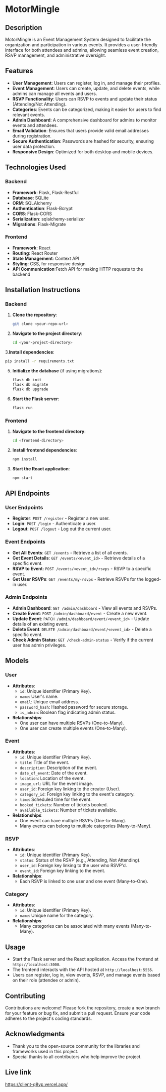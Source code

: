 
# MotorMingle

## Description
MotorMingle is an Event Management System designed to facilitate the organization and participation in various events. It provides a user-friendly interface for both attendees and admins, allowing seamless event creation, RSVP management, and administrative oversight.

## Features
- **User Management**: Users can register, log in, and manage their profiles.
- **Event Management**: Users can create, update, and delete events, while admins can manage all events and users.
- **RSVP Functionality**: Users can RSVP to events and update their status (Attending/Not Attending).
- **Categories**: Events can be categorized, making it easier for users to find relevant events.
- **Admin Dashboard**: A comprehensive dashboard for admins to monitor events and attendees.
- **Email Validation**: Ensures that users provide valid email addresses during registration.
- **Secure Authentication**: Passwords are hashed for security, ensuring user data protection.
- **Responsive Design**: Optimized for both desktop and mobile devices.

## Technologies Used
### Backend
- **Framework**: Flask, Flask-Restful
- **Database**: SQLite
- **ORM**: SQLAlchemy
- **Authentication**: Flask-Bcrypt
- **CORS**: Flask-CORS
- **Serialization**: sqlalchemy-serializer
- **Migrations**: Flask-Migrate

### Frontend
- **Framework**: React
- **Routing**: React Router
- **State Management**: Context API
- **Styling**: CSS, for responsive design
- **API Communication**:Fetch API for making HTTP requests to the backend

## Installation Instructions
### Backend
1. **Clone the repository**:
   ```bash
   git clone <your-repo-url>
   ```
2. **Navigate to the project directory**:
   ```bash
   cd <your-project-directory>
   ```
3.**Install dependencies**:
   ```bash
   pip install -r requirements.txt
   ```
5. **Initialize the database** (if using migrations):
   ```bash
   flask db init
   flask db migrate
   flask db upgrade
   ```
6. **Start the Flask server**:
   ```bash
   flask run
   ```

### Frontend
1. **Navigate to the frontend directory**:
   ```bash
   cd <frontend-directory>
   ```
2. **Install frontend dependencies**:
   ```bash
   npm install
   ```
3. **Start the React application**:
   ```bash
   npm start
   ```

## API Endpoints
### User Endpoints
- **Register**: `POST /register` - Register a new user.
- **Login**: `POST /login` - Authenticate a user.
- **Logout**: `POST /logout` - Log out the current user.

### Event Endpoints
- **Get All Events**: `GET /events` - Retrieve a list of all events.
- **Get Event Details**: `GET /events/<event_id>` - Retrieve details of a specific event.
- **RSVP to Event**: `POST /events/<event_id>/rsvps` - RSVP to a specific event.
- **Get User RSVPs**: `GET /events/my-rsvps` - Retrieve RSVPs for the logged-in user.

### Admin Endpoints
- **Admin Dashboard**: `GET /admin/dashboard` - View all events and RSVPs.
- **Create Event**: `POST /admin/dashboard/event` - Create a new event.
- **Update Event**: `PATCH /admin/dashboard/event/<event_id>` - Update details of an existing event.
- **Delete Event**: `DELETE /admin/dashboard/event/<event_id>` - Delete a specific event.
- **Check Admin Status**: `GET /check-admin-status` - Verify if the current user has admin privileges.

## Models

### User
- **Attributes**:
  - `id`: Unique identifier (Primary Key).
  - `name`: User's name.
  - `email`: Unique email address.
  - `password_hash`: Hashed password for secure storage.
  - `is_admin`: Boolean flag indicating admin status.
- **Relationships**:
  - One user can have multiple RSVPs (One-to-Many).
  - One user can create multiple events (One-to-Many).

### Event
- **Attributes**:
  - `id`: Unique identifier (Primary Key).
  - `title`: Title of the event.
  - `description`: Description of the event.
  - `date_of_event`: Date of the event.
  - `location`: Location of the event.
  - `image_url`: URL for the event image.
  - `user_id`: Foreign key linking to the creator (User).
  - `category_id`: Foreign key linking to the event's category.
  - `time`: Scheduled time for the event.
  - `booked_tickets`: Number of tickets booked.
  - `available_tickets`: Number of tickets available.
- **Relationships**:
  - One event can have multiple RSVPs (One-to-Many).
  - Many events can belong to multiple categories (Many-to-Many).

### RSVP
- **Attributes**:
  - `id`: Unique identifier (Primary Key).
  - `status`: Status of the RSVP (e.g., Attending, Not Attending).
  - `user_id`: Foreign key linking to the user who RSVP'd.
  - `event_id`: Foreign key linking to the event.
- **Relationships**:
  - Each RSVP is linked to one user and one event (Many-to-One).

### Category
- **Attributes**:
  - `id`: Unique identifier (Primary Key).
  - `name`: Unique name for the category.
- **Relationships**:
  - Many categories can be associated with many events (Many-to-Many).

## Usage
- Start the Flask server and the React application. Access the frontend at `http://localhost:3000`.
- The frontend interacts with the API hosted at `http://localhost:5555`.
- Users can register, log in, view events, RSVP, and manage events based on their role (attendee or admin).

## Contributing
Contributions are welcome! Please fork the repository, create a new branch for your feature or bug fix, and submit a pull request. Ensure your code adheres to the project's coding standards.

## Acknowledgments
- Thank you to the open-source community for the libraries and frameworks used in this project.
- Special thanks to all contributors who help improve the project.

## Live link
https://client-q8vp.vercel.app/
